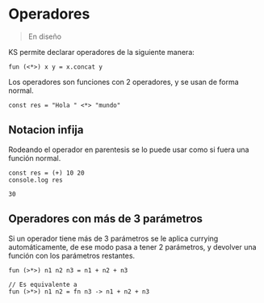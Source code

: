 # Operadores

> En diseño

KS permite declarar operadores de la siguiente manera:

```
fun (<*>) x y = x.concat y 
```

Los operadores son funciones con 2 operadores, y se usan de forma normal.

```
const res = "Hola " <*> "mundo"
```

## Notacion infija

Rodeando el operador en parentesis se lo puede usar como si fuera una función normal.

```
const res = (+) 10 20
console.log res
```

```terminal
30
```

## Operadores con más de 3 parámetros

Si un operador tiene más de 3 parámetros se le aplica currying automáticamente,
de ese modo pasa a tener 2 parámetros, y devolver una función con los parámetros restantes.

```
fun (>*>) n1 n2 n3 = n1 + n2 + n3

// Es equivalente a
fun (>*>) n1 n2 = fn n3 -> n1 + n2 + n3
```

